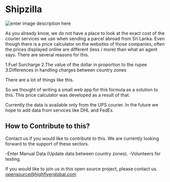 
# Shipzilla

![enter image description here](https://github.com/HighFlyer-Global/Shipzilla/blob/main/shipzilla.png?raw=true)



As you already know, we do not have a place to look at the exact cost of the courier services we use when sending a parcel abroad from Sri Lanka. Even though there is a price calculator on the websites of those companies, often the prices displayed online are different (less / more) than what an agent says. There are several reasons for this.

1.Fuel Surcharge
2.The value of the dollar in proportion to the rupee
3.Differences in handling charges between country zones

There are a lot of things like this.

So we thought of writing a small web app for this formula as a solution to this. This price calculator was developed as a result of that.

Currently the data is available only from the UPS courier. In the future we hope to add data from services like DHL and FedEx.

## How to Contribute to this?
Contact us if you would like to contribute to this. We are currently looking forward to the support of these sectors.

-Enter Manual Data (Update data between country zones).
-Volunteers for testing. 

If you would like to join us in this open source project, please contact us.
opensource@highflyerglobal.com 
















